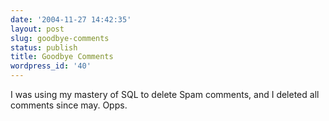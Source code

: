 ```yaml
---
date: '2004-11-27 14:42:35'
layout: post
slug: goodbye-comments
status: publish
title: Goodbye Comments
wordpress_id: '40'
---
```


I was using my mastery of SQL to delete Spam comments, and I deleted all comments since may. Opps.
